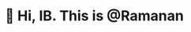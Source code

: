 # 👋 Hi, IB. This is @Ramanan 

<!---
Ramanan-Innoboon/Ramanan-Innoboon is a ✨ special ✨ repository because its `README.md` (this file) appears on your GitHub profile.
You can click the Preview link to take a look at your changes.
--->

